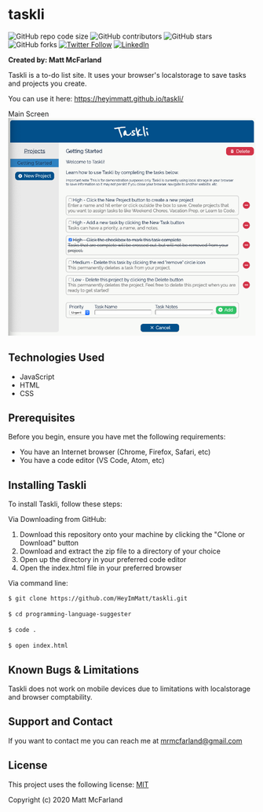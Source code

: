 # taskli

![GitHub repo code size](https://img.shields.io/github/languages/code-size/heyimmatt/taskli)
![GitHub contributors](https://img.shields.io/github/contributors/heyimmatt/taskli)
![GitHub stars](https://img.shields.io/github/stars/heyimmatt/taskli?style=social)
![GitHub forks](https://img.shields.io/github/forks/heyimmatt/taskli?style=social)
[![Twitter Follow](https://img.shields.io/twitter/follow/heyimmatt?style=social)](https://twitter.com/heyimmatt)
[![LinkedIn](https://img.shields.io/badge/-LinkedIn-black.svg?style=plastic&logo=linkedin&colorB=2867B2)](https://www.linkedin.com/in/mattmcfarland/)

**Created by: Matt McFarland**

Taskli is a to-do list site. It uses your browser's localstorage to save tasks and projects you create.

You can use it here:
https://heyimmatt.github.io/taskli/

Main Screen  
![Main Screen](https://github.com/HeyImMatt/taskli/blob/master/assets/taskli-ui.png)


## Technologies Used
- JavaScript
- HTML
- CSS

## Prerequisites

Before you begin, ensure you have met the following requirements:
* You have an Internet browser (Chrome, Firefox, Safari, etc)
* You have a code editor (VS Code, Atom, etc)

## Installing Taskli

To install Taskli, follow these steps:

Via Downloading from GitHub:
1. Download this repository onto your machine by clicking the "Clone or Download" button
2. Download and extract the zip file to a directory of your choice
3. Open up the directory in your preferred code editor
4. Open the index.html file in your preferred browser

Via command line:
```
$ git clone https://github.com/HeyImMatt/taskli.git

$ cd programming-language-suggester

$ code .

$ open index.html
```

## Known Bugs & Limitations

Taskli does not work on mobile devices due to limitations with localstorage and browser comptability.

## Support and Contact

If you want to contact me you can reach me at <mrmcfarland@gmail.com>

## License

This project uses the following license: [MIT](https://opensource.org/licenses/MIT)

Copyright (c) 2020 Matt McFarland
